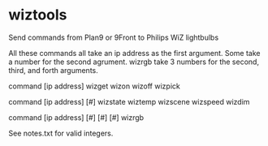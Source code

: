 # wiztools
Send commands from Plan9 or 9Front to Philips WiZ lightbulbs

All these commands all take an ip address as the first argument.
Some take a number for the second agrument.
wizrgb take 3 numbers for the second, third, and forth arguments.

command [ip address]
wizget
wizon
wizoff 
wizpick

command [ip address] [#]
wizstate
wiztemp
wizscene
wizspeed
wizdim

command [ip address] [#] [#] [#]
wizrgb

See notes.txt for valid integers.
